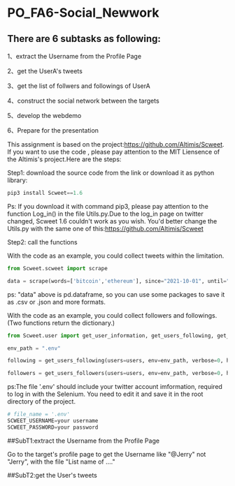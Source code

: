 # PO_FA6-Social_Newwork

## There are 6 subtasks as following:

1、extract the Username from the Profile Page

2、get the UserA's tweets

3、get the list of follwers and followings of UserA

4、construct the social network between the targets

5、develop the webdemo

6、Prepare for the presentation



This assignment is based on the project:https://github.com/Altimis/Scweet. If you want to use the code , please pay attention to the MIT Liensence of the Altimis's project.Here are the steps:

Step1: download the source code from the link or download it as python library:

```python
pip3 install Scweet==1.6
```

Ps: If you download it with command pip3,  please pay attention to the function Log_in() in the file Utils.py.Due to the log_in page on twitter changed,  Scweet 1.6 couldn't work as you wish.  You'd better change the Utils.py with the same one of this:https://github.com/Altimis/Scweet

Step2: call the functions

With the code as an example, you could collect tweets within the limitation.

```python
from Scweet.scweet import scrape

data = scrape(words=['bitcoin','ethereum'], since="2021-10-01", until="2021-10-05", from_account = None,interval=1, headless=False, display_type="Top", save_images=False, lang="en",resume=False, filter_replies=False, proximity=False)

```

ps: "data" above  is pd.dataframe, so you can use some packages to save it as .csv or .json and more formats.

With the code as an example, you could collect followers and followings.(Two functions return the dictionary.)

```python
from Scweet.user import get_user_information, get_users_following, get_users_followers

env_path = ".env"

following = get_users_following(users=users, env=env_path, verbose=0, headless=False, wait=2, limit=50, file_path=None)

followers = get_users_followers(users=users, env=env_path, verbose=0, headless=False, wait=2, limit=50, file_path=None)
```

ps:The file '.env' should include  your twitter account imformation, required to log in with the Selenium. You need to edit it and save it in the root directory of the project.

```python
# file_name = '.env'
SCWEET_USERNAME=your username
SCWEET_PASSWORD=your password
```



##SubT1:extract the Username from the Profile Page

Go to the target's profile page to get the Username like "@Jerry" not "Jerry", with the file "List name of ...."


##SubT2:get the User's tweets

